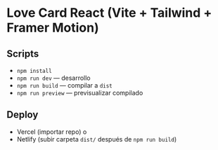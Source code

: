 # Love Card React (Vite + Tailwind + Framer Motion)

## Scripts
- `npm install`
- `npm run dev` — desarrollo
- `npm run build` — compilar a `dist`
- `npm run preview` — previsualizar compilado

## Deploy
- Vercel (importar repo) o
- Netlify (subir carpeta `dist/` después de `npm run build`)
